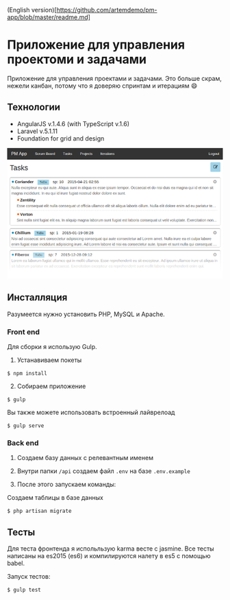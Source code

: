 (English version)[https://github.com/artemdemo/pm-app/blob/master/readme.md]

# Приложение для управления проектоми и задачами

Приложение для управления проектами и задачами. Это больше скрам, нежели канбан,
потому что я доверяю спринтам и итерациям :smile:


## Технологии

* AngularJS v.1.4.6 (with TypeScript v.1.6)
* Laravel v.5.1.11
* Foundation for grid and design

![alt tag](https://github.com/artemdemo/pm-app/blob/master/_img/pmapp.png "Приложение для управления проектоми и задачами")

## Инсталляция

Разумеется нужно установить PHP, MySQL и Apache.

### Front end

Для сборки я использую Gulp.

1. Устанавиваем покеты
```
$ npm install
```

2. Собираем приложение
```
$ gulp
```

Вы также можете использовать встроенный лайврелоад
```
$ gulp serve
```

### Back end

1. Создаем базу данных с релевантным именем

2. Внутри папки `/api` создаем файл `.env` на базе `.env.example`

3. После этого запускаем команды:

Создаем таблицы в базе данных
```
$ php artisan migrate
```

## Тесты

Для теста фронтенда я испольльзую karma весте с jasmine.
Все тесты написаны на es2015 (es6) и компилируются налету в es5 с помощью babel.


Запуск тестов:
```
$ gulp test
```
